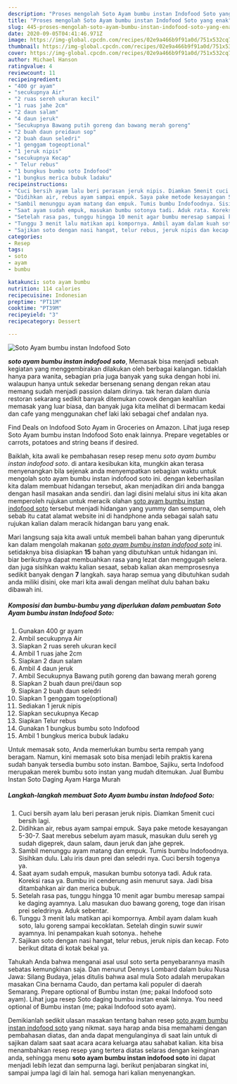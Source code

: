 ```yaml
---
description: "Proses mengolah Soto Ayam bumbu instan Indofood Soto yang enak"
title: "Proses mengolah Soto Ayam bumbu instan Indofood Soto yang enak"
slug: 445-proses-mengolah-soto-ayam-bumbu-instan-indofood-soto-yang-enak
date: 2020-09-05T04:41:46.971Z
image: https://img-global.cpcdn.com/recipes/02e9a466b9f91a0d/751x532cq70/soto-ayam-bumbu-instan-indofood-soto-foto-resep-utama.jpg
thumbnail: https://img-global.cpcdn.com/recipes/02e9a466b9f91a0d/751x532cq70/soto-ayam-bumbu-instan-indofood-soto-foto-resep-utama.jpg
cover: https://img-global.cpcdn.com/recipes/02e9a466b9f91a0d/751x532cq70/soto-ayam-bumbu-instan-indofood-soto-foto-resep-utama.jpg
author: Michael Hanson
ratingvalue: 4
reviewcount: 11
recipeingredient:
- "400 gr ayam"
- "secukupnya Air"
- "2 ruas sereh ukuran kecil"
- "1 ruas jahe 2cm"
- "2 daun salam"
- "4 daun jeruk"
- "Secukupnya Bawang putih goreng dan bawang merah goreng"
- "2 buah daun preidaun sop"
- "2 buah daun seledri"
- "1 genggam togeoptional"
- "1 jeruk nipis"
- "secukupnya Kecap"
- " Telur rebus"
- "1 bungkus bumbu soto Indofood"
- "1 bungkus merica bubuk ladaku"
recipeinstructions:
- "Cuci bersih ayam lalu beri perasan jeruk nipis. Diamkan 5menit cuci bersih lagi."
- "Didihkan air, rebus ayam sampai empuk. Saya pake metode kesayangan 5-30-7. Saat merebus sebelum ayam masuk, masukan dulu sereh yg sudah digeprek, daun salam, daun jeruk dan jahe geprek."
- "Sambil menunggu ayam matang dan empuk. Tumis bumbu Indofoodnya. Sisihkan dulu. Lalu iris daun prei dan seledri nya. Cuci bersih togenya ya."
- "Saat ayam sudah empuk, masukan bumbu sotonya tadi. Aduk rata. Koreksi rasa ya. Bumbu ini cenderung asin menurut saya. Jadi bisa ditambahkan air dan merica bubuk."
- "Setelah rasa pas, tunggu hingga 10 menit agar bumbu meresap sampai ke daging ayamnya. Lalu masukan duo bawang goreng, toge dan irisan prei seledrinya. Aduk sebentar."
- "Tunggu 3 menit lalu matikan api kompornya. Ambil ayam dalam kuah soto, lalu goreng sampai kecoklatan. Setelah dingin suwir suwir ayamnya. Ini penampakan kuah sotonya.. hehehe"
- "Sajikan soto dengan nasi hangat, telur rebus, jeruk nipis dan kecap. Foto berikut ditata di kotak bekal ya."
categories:
- Resep
tags:
- soto
- ayam
- bumbu

katakunci: soto ayam bumbu 
nutrition: 114 calories
recipecuisine: Indonesian
preptime: "PT11M"
cooktime: "PT39M"
recipeyield: "3"
recipecategory: Dessert

---
```



![Soto Ayam bumbu instan Indofood Soto](https://img-global.cpcdn.com/recipes/02e9a466b9f91a0d/751x532cq70/soto-ayam-bumbu-instan-indofood-soto-foto-resep-utama.jpg)

<b><i>soto ayam bumbu instan indofood soto</i></b>, Memasak bisa menjadi sebuah kegiatan yang menggembirakan dilakukan oleh berbagai kalangan. tidaklah hanya para wanita, sebagian pria juga banyak yang suka dengan hobi ini. walaupun hanya untuk sekedar bersenang senang dengan rekan atau memang sudah menjadi passion dalam dirinya. tak heran dalam dunia restoran sekarang sedikit banyak ditemukan cowok dengan keahlian memasak yang luar biasa, dan banyak juga kita melihat di bermacam kedai dan cafe yang menggunakan chef laki laki sebagai chef andalan nya.

Find Deals on Indofood Soto Ayam in Groceries on Amazon. Lihat juga resep Soto Ayam bumbu instan Indofood Soto enak lainnya. Prepare vegetables or carrots, potatoes and string beans if desired.

Baiklah, kita awali ke pembahasan resep resep menu <i>soto ayam bumbu instan indofood soto</i>. di antara kesibukan kita, mungkin akan terasa menyenangkan bila sejenak anda menyempatkan sebagian waktu untuk mengolah soto ayam bumbu instan indofood soto ini. dengan keberhasilan kita dalam membuat hidangan tersebut, akan menjadikan diri anda bangga dengan hasil masakan anda sendiri. dan lagi disini melalui situs ini kita akan memperoleh rujukan untuk meracik olahan <u>soto ayam bumbu instan indofood soto</u> tersebut menjadi hidangan yang yummy dan sempurna, oleh sebab itu catat alamat website ini di handphone anda sebagai salah satu rujukan kalian dalam meracik hidangan baru yang enak.


Mari langsung saja kita awali untuk membeli bahan bahan yang diperuntuk kan dalam mengolah makanan <u><i>soto ayam bumbu instan indofood soto</i></u> ini. setidaknya bisa disiapkan <b>15</b> bahan yang dibutuhkan untuk hidangan ini. biar berikutnya dapat membuahkan rasa yang lezat dan menggugah selera. dan juga sisihkan waktu kalian sesaat, sebab kalian akan memprosesnya sedikit banyak dengan <b>7</b> langkah. saya harap semua yang dibutuhkan sudah anda miliki disini, oke mari kita awali dengan melihat dulu bahan baku dibawah ini.

<!--inarticleads1-->

##### Komposisi dan bumbu-bumbu yang diperlukan dalam pembuatan Soto Ayam bumbu instan Indofood Soto:

1. Gunakan 400 gr ayam
1. Ambil secukupnya Air
1. Siapkan 2 ruas sereh ukuran kecil
1. Ambil 1 ruas jahe 2cm
1. Siapkan 2 daun salam
1. Ambil 4 daun jeruk
1. Ambil Secukupnya Bawang putih goreng dan bawang merah goreng
1. Siapkan 2 buah daun prei/daun sop
1. Siapkan 2 buah daun seledri
1. Siapkan 1 genggam toge(optional)
1. Sediakan 1 jeruk nipis
1. Siapkan secukupnya Kecap
1. Siapkan  Telur rebus
1. Gunakan 1 bungkus bumbu soto Indofood
1. Ambil 1 bungkus merica bubuk ladaku


Untuk memasak soto, Anda memerlukan bumbu serta rempah yang beragam. Namun, kini memasak soto bisa menjadi lebih praktis karena sudah banyak tersedia bumbu soto instan. Bamboe, Sajiku, serta Indofood merupakan merek bumbu soto instan yang mudah ditemukan. Jual Bumbu Instan Soto Daging Ayam Harga Murah 

<!--inarticleads2-->

##### Langkah-langkah membuat Soto Ayam bumbu instan Indofood Soto:

1. Cuci bersih ayam lalu beri perasan jeruk nipis. Diamkan 5menit cuci bersih lagi.
1. Didihkan air, rebus ayam sampai empuk. Saya pake metode kesayangan 5-30-7. Saat merebus sebelum ayam masuk, masukan dulu sereh yg sudah digeprek, daun salam, daun jeruk dan jahe geprek.
1. Sambil menunggu ayam matang dan empuk. Tumis bumbu Indofoodnya. Sisihkan dulu. Lalu iris daun prei dan seledri nya. Cuci bersih togenya ya.
1. Saat ayam sudah empuk, masukan bumbu sotonya tadi. Aduk rata. Koreksi rasa ya. Bumbu ini cenderung asin menurut saya. Jadi bisa ditambahkan air dan merica bubuk.
1. Setelah rasa pas, tunggu hingga 10 menit agar bumbu meresap sampai ke daging ayamnya. Lalu masukan duo bawang goreng, toge dan irisan prei seledrinya. Aduk sebentar.
1. Tunggu 3 menit lalu matikan api kompornya. Ambil ayam dalam kuah soto, lalu goreng sampai kecoklatan. Setelah dingin suwir suwir ayamnya. Ini penampakan kuah sotonya.. hehehe
1. Sajikan soto dengan nasi hangat, telur rebus, jeruk nipis dan kecap. Foto berikut ditata di kotak bekal ya.


Tahukah Anda bahwa menganai asal usul soto serta penyebarannya masih sebatas kemungkinan saja. Dan menurut Dennys Lombard dalam buku Nusa Jawa: Silang Budaya, jelas ditulis bahwa asal mula Soto adalah merupakan masakan Cina bernama Caudo, dan pertama kali populer di daerah Semarang. Prepare optional of Bumbu instan (me; pakai Indofood soto ayam). Lihat juga resep Soto daging bumbu instan enak lainnya. You need optional of Bumbu instan (me; pakai Indofood soto ayam). 

Demikianlah sedikit ulasan masakan tentang bahan resep <u>soto ayam bumbu instan indofood soto</u> yang nikmat. saya harap anda bisa memahami dengan pembahasan diatas, dan anda dapat mengulanginya di saat lain untuk di sajikan dalam saat saat acara acara keluarga atau sahabat kalian. kita bisa menambahkan resep resep yang tertera diatas selaras dengan keinginan anda, sehingga menu <b>soto ayam bumbu instan indofood soto</b> ini dapat menjadi lebih lezat dan sempurna lagi. berikut penjabaran singkat ini, sampai jumpa lagi di lain hal. semoga hari kalian menyenangkan.
